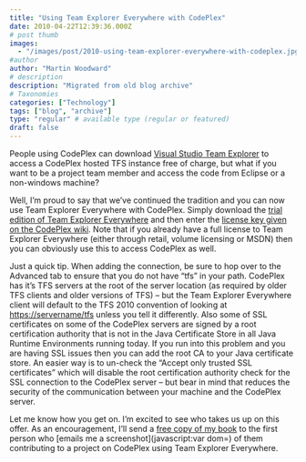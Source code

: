 ```yaml
---
title: "Using Team Explorer Everywhere with CodePlex"
date: 2010-04-22T12:39:36.000Z
# post thumb
images:
  - "/images/post/2010-using-team-explorer-everywhere-with-codeplex.jpg"
#author
author: "Martin Woodward"
# description
description: "Migrated from old blog archive"
# Taxonomies
categories: ["Technology"]
tags: ["blog", "archive"]
type: "regular" # available type (regular or featured)
draft: false
---
```


[](http://www.codeplex.com/) People using CodePlex can download [Visual Studio Team Explorer](http://www.microsoft.com/downloads/details.aspx?displaylang=en&FamilyID=fe4f9904-0480-4c9d-a264-02fedd78ab38) to access a CodePlex hosted TFS instance free of charge, but what if you want to be a project team member and access the code from Eclipse or a non-windows machine?  

Well, I’m proud to say that we’ve continued the tradition and you can now use Team Explorer Everywhere with CodePlex.  Simply download the [trial edition of Team Explorer Everywhere](http://www.microsoft.com/downloads/details.aspx?FamilyID=AF1F5168-C0F7-47C6-BE7A-2A83A6C02E57) and then enter the [license key given on the CodePlex wiki](http://codeplex.codeplex.com/wikipage?title=Obtaining%20the%20Team%20Explorer%20Everywhere%20Client).  Note that if you already have a full license to Team Explorer Everywhere (either through retail, volume licensing or MSDN) then you can obviously use this to access CodePlex as well.  

Just a quick tip.  When adding the connection, be sure to hop over to the Advanced tab to ensure that you do not have “tfs” in your path.  CodePlex has it’s TFS servers at the root of the server location (as required by older TFS clients and older versions of TFS) – but the Team Explorer Everywhere client will default to the TFS 2010 convention of looking at [https://servername/tfs](https://servername/tfs) unless you tell it differently.  Also some of SSL certificates on some of the CodePlex servers are signed by a root certification authority that is not in the Java Certificate Store in all Java Runtime Environments running today.  If you run into this problem and you are having SSL issues then you can add the root CA to your Java certificate store.  An easier way is to un-check the “Accept only trusted SSL certificates” which will disable the root certification authority check for the SSL connection to the CodePlex server – but bear in mind that reduces the security of the communication between your machine and the CodePlex server.  

[](http://www.woodwardweb.com/WindowsLiveWriter/UsingTeamExplorerEverywherewithCodeplex_B1DF/codeplex_2.png)   

Let me know how you get on.  I’m excited to see who takes us up on this offer.  As an encouragement, I’ll send a [free copy of my book](http://www.amazon.com/gp/product/0470484268?ie=UTF8&tag=woodweb03-20&linkCode=as2&camp=1789&creative=390957&creativeASIN=0470484268) to the first person who [emails me a screenshot](javascript:var dom=) of them contributing to a project on CodePlex using Team Explorer Everywhere.
